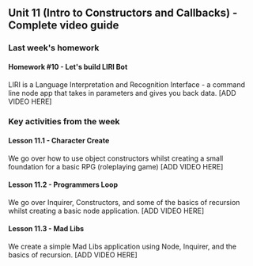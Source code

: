 ## Unit 11 (Intro to Constructors and Callbacks) - Complete video guide

### Last week's homework

#### Homework #10 - Let's build LIRI Bot

LIRI is a Language Interpretation and Recognition Interface - a command line node app that takes in parameters and gives you back data.
[ADD VIDEO HERE]

### Key activities from the week

#### Lesson 11.1 - Character Create

We go over how to use object constructors whilst creating a small foundation for a basic RPG (roleplaying game)
[ADD VIDEO HERE]

#### Lesson 11.2 - Programmers Loop

We go over Inquirer, Constructors, and some of the basics of recursion whilst creating a basic node application.
[ADD VIDEO HERE]

#### Lesson 11.3 - Mad Libs

We create a simple Mad Libs application using Node, Inquirer, and the basics of recursion.
[ADD VIDEO HERE]
